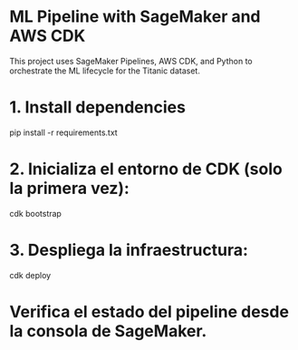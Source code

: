 # ML Pipeline with SageMaker and AWS CDK

This project uses SageMaker Pipelines, AWS CDK, and Python to orchestrate the ML lifecycle for the Titanic dataset.

# 1. Install dependencies 
pip install -r requirements.txt

# 2. Inicializa el entorno de CDK (solo la primera vez):
cdk bootstrap

# 3. Despliega la infraestructura:
cdk deploy

# Verifica el estado del pipeline desde la consola de SageMaker.
